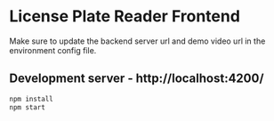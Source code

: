 # License Plate Reader Frontend

Make sure to update the backend server url and demo video url in the environment config file.

## Development server - http://localhost:4200/
```bash
npm install
npm start
```

